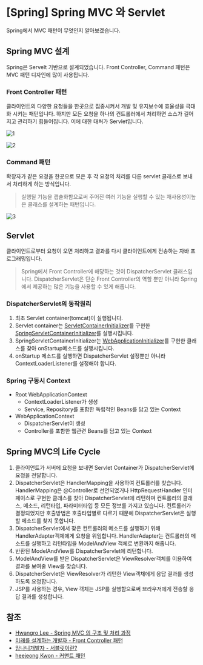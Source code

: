 # [Spring] Spring MVC 와 Servlet

Spring에서 MVC 패턴이 무엇인지 알아보겠습니다.



## Spring MVC 설계

Spring은 Servelt 기반으로 설계되었습니다. Front Controller, Command 패턴은 MVC 패턴 디자인에 많이 사용됩니다.



### Front Controller 패턴

클라이언트의 다양한 요청들을 한곳으로 집중시켜서 개발 및 유지보수에 효율성을 극대화 시키는 패턴입니다. 하지만 모든 요청을 하나의 컨트롤러에서 처리하면 소스가 길어지고 관리하기 힘들어집니다. 이에 대한 대처가 Servlet입니다.

![1](1.png)

![2](2.png)



### Command 패턴

확장자가 같은 요청을 한곳으로 모은 후 각 요청의 처리를 다른 servlet 클래스로 보내서 처리하게 하는 방식입니다.

> 실행될 기능을 캡슐화함으로써 주어진 여러 기능을 실행할 수 있는 재사용성이높은 클래스를 설계하는 패턴입니다.

![3](3.png)



## Servlet

클라이언트로부터 요청이 오면 처리하고 결과를 다시 클라이언트에게 전송하는 자바 프로그래밍입니다.

> Spring에서 Front Controller에 해당하는 것이 DispatcherServlet 클래스입니다. DispatcherServlet은 단순 Front Controller의 역할 뿐만 아니라 Spring에서 제공하는 많은 기능을 사용할 수 있게 해줍니다.



### DispatcherServlet의 동작원리

1. 최초 Servlet container(tomcat)이 실행됩니다.
2. Servlet container는 [ServletContainerInitializer](https://docs.oracle.com/javaee/7/api/javax/servlet/ServletContainerInitializer.html?is-external=true)를 구현한 [SpringServletContainerInitializer](https://docs.spring.io/spring/docs/current/javadoc-api/org/springframework/web/SpringServletContainerInitializer.html)를 실행시킵니다.
3. SpringServletContainerInitializer는 [WebApplicationInitializer](https://docs.spring.io/spring/docs/current/javadoc-api/org/springframework/web/WebApplicationInitializer.html)를 구현한 클래스를 찾아 onStartup메소드를 실행시킵니다.
4. onStartup 메소드를 실행하면 DispatcherServlet 설정뿐만 아니라 ContextLoaderListener를 설정해야 합니다.



### Spring 구동시 Context

* Root WebApplicationContext
  * ContextLoaderListener가 생성
  * Service, Repository를 포함한 독립적인 Beans를 담고 있는 Context
* WebApplicationContext
  * DispatcherServlet이 생성
  * Controller를 포함한 웹관련 Beans를 담고 있는 Context



## Spring MVC의 Life Cycle

1. 클라이언트가 서버에 요청을 보내면 Servlet Container가 DispatcherServlet에 요청을 전달합니다.
2. DispatcherServlet은 HandlerMapping을 사용하여 컨트롤러를 찾습니다. HandlerMapping은 @Controller로 선언되었거나 HttpRequestHandler 인터페이스로 구현한 클래스를 찾아 DispatcherServlet에 리턴하며 컨트롤러의 클래스, 메소드, 리턴타입, 파라미터타입 등 모든 정보를 가지고 있습니다. 컨트롤러가 결정되었지만 호출방법은 호출타입별로 다르기 때문에 DispatcherServlet은 실행할 메소드를 찾지 못합니다.
3. DispatcherServlet에서 찾은 컨트롤러의 메소드를 실행하기 위해 HandlerAdapter객체에게 요청을 위임합니다. HandlerAdapter는 컨트롤러의 메소드를 실행하고 리턴타입을 ModelAndView 객체로 변환까지 해줍니다.
4. 반환된 ModelAndView를 DispatcherServlet에 리턴합니다.
5. ModelAndView를 받은 DispatcherServlet은 ViewResolver객체를 이용하여 결과를 보여줄 View를 찾습니다.
6. DispatcherServlet은 ViewResolver가 리턴한 View객채에게 응답 결과를 생성하도록 요청합니다.
7. JSP를 사용하는 경우, View 객체는 JSP를 실행함으로써 브라우저에게 전송할 응답 결과를 생성합니다.



## 참조

* [Hwangro Lee - Spring MVC 의 구조 및 처리 과정](https://lhr0419.medium.com/spring-mvc-%EC%9D%98-%EA%B5%AC%EC%A1%B0-%EB%B0%8F-%EC%B2%98%EB%A6%AC-%EA%B3%BC%EC%A0%95-4fc9ac7798eb)
* [미래를 설계하는 개발자 - Front Controller 패턴](https://chrismare.tistory.com/entry/FrontController-%ED%8C%A8%ED%84%B4-Command-%ED%8C%A8%ED%84%B4-%EC%98%88%EC%A0%9C)
* [망나니개발자 - 서블릿이란?](https://mangkyu.tistory.com/14)
* [heejeong Kwon - 커맨트 패턴](https://gmlwjd9405.github.io/2018/07/07/command-pattern.html)



